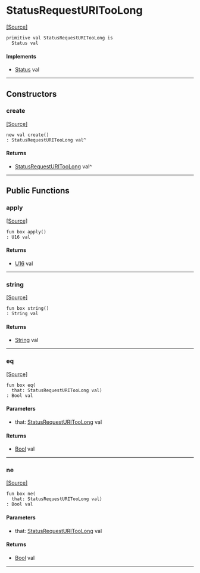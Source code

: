 # StatusRequestURITooLong
<span class="source-link">[[Source]](src/http/status.md#L98)</span>
```pony
primitive val StatusRequestURITooLong is
  Status val
```

#### Implements

* [Status](http-Status.md) val

---

## Constructors

### create
<span class="source-link">[[Source]](src/http/status.md#L98)</span>


```pony
new val create()
: StatusRequestURITooLong val^
```

#### Returns

* [StatusRequestURITooLong](http-StatusRequestURITooLong.md) val^

---

## Public Functions

### apply
<span class="source-link">[[Source]](src/http/status.md#L99)</span>


```pony
fun box apply()
: U16 val
```

#### Returns

* [U16](builtin-U16.md) val

---

### string
<span class="source-link">[[Source]](src/http/status.md#L100)</span>


```pony
fun box string()
: String val
```

#### Returns

* [String](builtin-String.md) val

---

### eq
<span class="source-link">[[Source]](src/http/status.md#L99)</span>


```pony
fun box eq(
  that: StatusRequestURITooLong val)
: Bool val
```
#### Parameters

*   that: [StatusRequestURITooLong](http-StatusRequestURITooLong.md) val

#### Returns

* [Bool](builtin-Bool.md) val

---

### ne
<span class="source-link">[[Source]](src/http/status.md#L99)</span>


```pony
fun box ne(
  that: StatusRequestURITooLong val)
: Bool val
```
#### Parameters

*   that: [StatusRequestURITooLong](http-StatusRequestURITooLong.md) val

#### Returns

* [Bool](builtin-Bool.md) val

---

